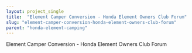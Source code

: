 ```yaml
---
layout: project_single
title:  "Element Camper Conversion - Honda Element Owners Club Forum"
slug: "element-camper-conversion-honda-element-owners-club-forum"
parent: "honda-element-camping"
---
```

Element Camper Conversion - Honda Element Owners Club Forum